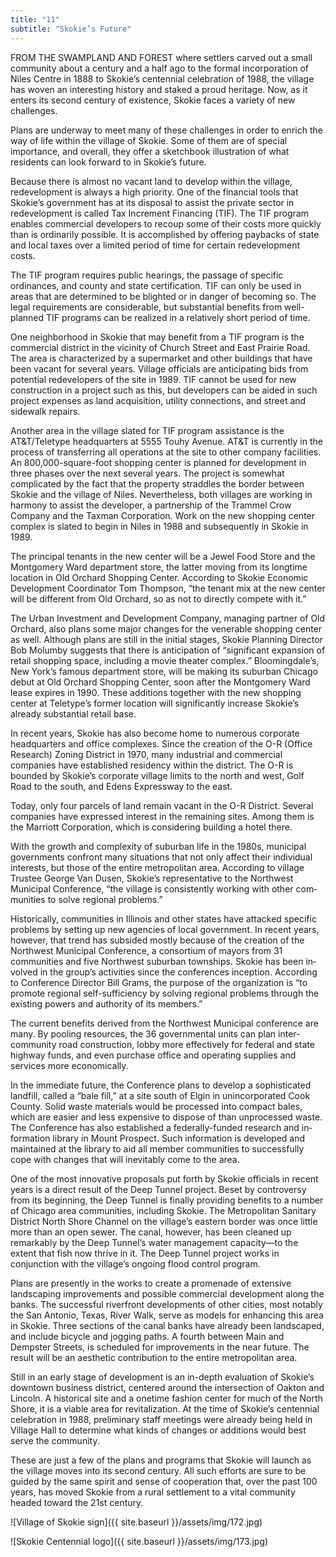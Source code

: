 ```yaml
---
title: "11"
subtitle: "Skokie’s Future"
---
```


FROM THE SWAMPLAND AND FOREST where settlers carved out a small community about a century and a half ago to the formal incorporation of Niles Centre in 1888 to Skokie’s centennial celebra­tion of 1988, the village has woven an interesting his­tory and staked a proud heritage. Now, as it enters its second century of existence, Skokie faces a variety of new challenges.
 
Plans are underway to meet many of these challenges in order to enrich the way of life within the vil­lage of Skokie. Some of them are of special importance, and overall, they offer a sketchbook illus­tration of what residents can look forward to in Sko­kie’s future.
 
Because there is almost no vacant land to develop within the village, redevelopment is always a high pri­ority. One of the financial tools that Skokie’s govern­ment has at its disposal to assist the private sector in redevelopment is called Tax Increment Financing (TIF). The TIF program enables commercial devel­opers to recoup some of their costs more quickly than is ordinarily possible. It is accomplished by offering paybacks of state and local taxes over a limited period of time for certain redevelopment costs.
 
The TIF program requires public hearings, the pas­sage of specific ordinances, and county and state cer­tification. TIF can only be used in areas that are determined to be blighted or in danger of becoming so. The legal requirements are considerable, but sub­stantial benefits from well-planned TIF programs can be realized in a relatively short period of time.
 
One neighborhood in Skokie that may benefit from a TIF program is the commercial district in the vicinity of Church Street and East Prairie Road. The area is characterized by a supermarket and other buildings that have been vacant for several years. Vil­lage officials are anticipating bids from potential rede­velopers of the site in 1989. TIF cannot be used for new construction in a project such as this, but devel­opers can be aided in such project expenses as land acquisition, utility connections, and street and side­walk repairs.
 
Another area in the village slated for TIF program assistance is the AT&T/Teletype headquarters at 5555 Touhy Avenue. AT&T is currently in the pro­cess of transferring all operations at the site to other company facilities. An 800,000-square-foot shop­ping center is planned for development in three phases over the next several years. The project is somewhat complicated by the fact that the property straddles the border between Skokie and the village of Niles. Nevertheless, both villages are working in harmony to assist the developer, a partnership of the Trammel Crow Company and the Taxman Corpora­tion. Work on the new shopping center complex is slated to begin in Niles in 1988 and subsequently in Skokie in 1989.
 
The principal tenants in the new center will be a Jewel Food Store and the Montgomery Ward depart­ment store, the latter moving from its longtime loca­tion in Old Orchard Shopping Center. According to Skokie Economic Development Coordinator Tom Thompson, “the tenant mix at the new center will be different from Old Orchard, so as not to directly com­pete with it.”
 
The Urban Investment and Development Com­pany, managing partner of Old Orchard, also plans some major changes for the venerable shopping cen­ter as well. Although plans are still in the initial stages, Skokie Planning Director Bob Molumby suggests that there is anticipation of “significant expansion of retail shopping space, including a movie theater complex.” Bloomingdale’s, New York’s famous department store, will be making its suburban Chicago debut at Old Orchard Shopping Center, soon after the Mont­gomery Ward lease expires in 1990. These additions together with the new shopping center at Teletype’s former location will significantly increase Skokie’s already substantial retail base.
 
In recent years, Skokie has also become home to numerous corporate headquarters and office com­plexes. Since the creation of the O-R (Office Research) Zoning District in 1970, many industrial and commercial companies have established residency within the district. The O-R is bounded by Skokie’s corporate village limits to the north and west, Golf Road to the south, and Edens Expressway to the east.
 
Today, only four parcels of land remain vacant in the O-R District. Several companies have expressed interest in the remaining sites. Among them is the Marriott Corporation, which is considering building a hotel there.
 
With the growth and complexity of suburban life in the 1980s, municipal governments confront many situations that not only affect their individual interests, but those of the entire metropolitan area. According to village Trustee George Van Dusen, Skokie’s repre­sentative to the Northwest Municipal Conference, “the village is consistently working with other com­munities to solve regional problems.”
 
Historically, communities in Illinois and other states have attacked specific problems by setting up new agencies of local government. In recent years, how­ever, that trend has subsided mostly because of the creation of the Northwest Municipal Conference, a consortium of mayors from 31 communities and five Northwest suburban townships. Skokie has been in­volved in the group’s activities since the conferences inception. According to Conference Director Bill Grams, the purpose of the organization is “to pro­mote regional self-sufficiency by solving regional problems through the existing powers and authority of its members.”
 
The current benefits derived from the Northwest Municipal conference are many. By pooling re­sources, the 36 governmental units can plan inter-community road construction, lobby more effectively for federal and state highway funds, and even pur­chase office and operating supplies and services more economically.
 
In the immediate future, the Conference plans to develop a sophisticated landfill, called a “bale fill,” at a site south of Elgin in unincorporated Cook County. Solid waste materials would be processed into com­pact bales, which are easier and less expensive to dis­pose of than unprocessed waste. The Conference has also established a federally-funded research and in­formation library in Mount Prospect. Such informa­tion is developed and maintained at the library to aid all member communities to successfully cope with changes that will inevitably come to the area.
 
One of the most innovative proposals put forth by Skokie officials in recent years is a direct result of the Deep Tunnel project. Beset by controversy from its beginning, the Deep Tunnel is finally providing bene­fits to a number of Chicago area communities, includ­ing Skokie. The Metropolitan Sanitary District North Shore Channel on the village’s eastern border was once little more than an open sewer. The canal, how­ever, has been cleaned up remarkably by the Deep Tunnel’s water management capacity—to the extent that fish now thrive in it. The Deep Tunnel project works in conjunction with the village’s ongoing flood control program.
 
Plans are presently in the works to create a prome­nade of extensive landscaping improvements and possible commercial development along the banks. The successful riverfront developments of other cit­ies, most notably the San Antonio, Texas, River Walk, serve as models for enhancing this area in Skokie. Three sections of the canal banks have already been landscaped, and include bicycle and jogging paths. A fourth between Main and Dempster Streets, is sched­uled for improvements in the near future. The result will be an aesthetic contribution to the entire metro­politan area.
 
Still in an early stage of development is an in-depth evaluation of Skokie’s downtown business district, centered around the intersection of Oakton and Lin­coln. A historical site and a onetime fashion center for much of the North Shore, it is a viable area for revital­ization. At the time of Skokie’s centennial celebration in 1988, preliminary staff meetings were already be­ing held in Village Hall to determine what kinds of changes or additions would best serve the community.
 
These are just a few of the plans and programs that Skokie will launch as the village moves into its second century. All such efforts are sure to be guided by the same spirit and sense of cooperation that, over the past 100 years, has moved Skokie from a rural settlement to a vital community headed toward the 21st century.

![Village of Skokie sign]({{ site.baseurl }}/assets/img/172.jpg)

![Skokie Centennial logo]({{ site.baseurl }}/assets/img/173.jpg)
